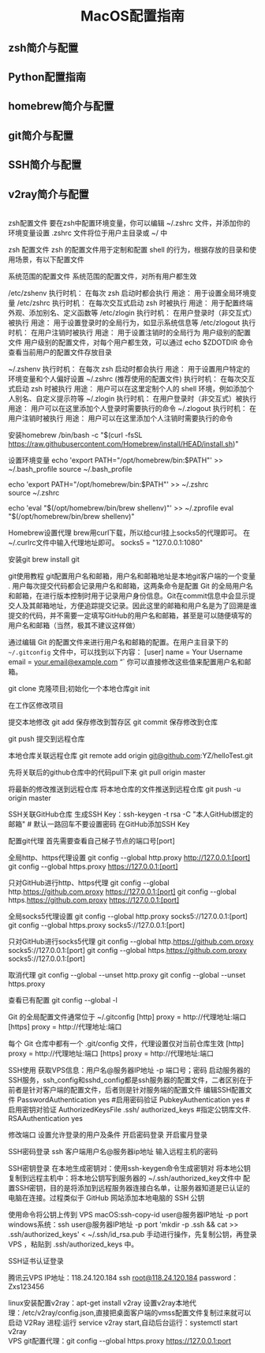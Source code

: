 # <center>MacOS配置指南</center>
## zsh简介与配置
## Python配置指南
## homebrew简介与配置
## git简介与配置
## SSH简介与配置
## v2ray简介与配置
<br>
zsh配置文件
要在zsh中配置环境变量，你可以编辑 ~/.zshrc 文件，并添加你的环境变量设置
.zshrc 文件将位于用户主目录或 ~/ 中

zsh 配置文件
zsh 的配置文件用于定制和配置 shell 的行为，根据存放的目录和使用场景，有以下配置文件

系统范围的配置文件
系统范围的配置文件，对所有用户都生效

/etc/zshenv
执行时机： 在每次 zsh 启动时都会执行
用途： 用于设置全局环境变量
/etc/zshrc
执行时机： 在每次交互式启动 zsh 时被执行
用途： 用于配置终端外观、添加别名、定义函数等
/etc/zlogin
执行时机： 在用户登录时（非交互式）被执行
用途： 用于设置登录时的全局行为，如显示系统信息等
/etc/zlogout
执行时机： 在用户注销时被执行
用途： 用于设置注销时的全局行为
用户级别的配置文件
用户级别的配置文件，对每个用户都生效，可以通过 echo $ZDOTDIR 命令查看当前用户的配置文件存放目录

~/.zshenv
执行时机： 在每次 zsh 启动时都会执行
用途： 用于设置用户特定的环境变量和个人偏好设置
~/.zshrc (推荐使用的配置文件)
执行时机： 在每次交互式启动 zsh 时被执行
用途： 用户可以在这里定制个人的 shell 环境，例如添加个人别名、自定义提示符等
~/.zlogin
执行时机： 在用户登录时（非交互式）被执行
用途： 用户可以在这里添加个人登录时需要执行的命令
~/.zlogout
执行时机： 在用户注销时被执行
用途： 用户可以在这里添加个人注销时需要执行的命令









安装homebrew
/bin/bash -c "$(curl -fsSL https://raw.githubusercontent.com/Homebrew/install/HEAD/install.sh)"

设置环境变量
echo 'export PATH="/opt/homebrew/bin:$PATH"' >> ~/.bash_profile 
source ~/.bash_profile

echo 'export PATH="/opt/homebrew/bin:$PATH"' >> ~/.zshrc   
source ~/.zshrc

echo 'eval "$(/opt/homebrew/bin/brew shellenv)"' >> ~/.zprofile
eval "$(/opt/homebrew/bin/brew shellenv)"

Homebrew设置代理
brew用curl下载，所以给curl挂上socks5的代理即可。
在~/.curlrc文件中输入代理地址即可。
socks5 = "127.0.0.1:1080"



安装git
brew install git

git使用教程
git配置用户名和邮箱，用户名和邮箱地址是本地git客户端的一个变量 . 用户每次提交代码都会记录用户名和邮箱，这两条命令是配置 Git 的全局用户名和邮箱，在进行版本控制时用于记录用户身份信息。Git在commit信息中会显示提交人及其邮箱地址，方便追踪提交记录。因此这里的邮箱和用户名是为了回溯是谁提交的代码，并不需要一定填写GitHub的用户名和邮箱，甚至是可以随便填写的用户名和邮箱（当然，极其不建议这样做）

通过编辑 Git 的配置文件来进行用户名和邮箱的配置。在用户主目录下的 `~/.gitconfig` 文件中，可以找到以下内容：
[user]
    name = Your Username
    email = your.email@example.com
“`
你可以直接修改这些值来配置用户名和邮箱。





git clone 克隆项目;初始化一个本地仓库git init


在工作区修改项目

提交本地修改
git add 保存修改到暂存区
git commit 保存修改到仓库



git push 提交到远程仓库





本地仓库关联远程仓库
git remote add origin git@github.com:YZ/helloTest.git


先将关联后的github仓库中的代码pull下来
git pull origin master

将最新的修改推送到远程仓库 将本地仓库的文件推送到远程仓库
git push -u origin master


SSH关联GitHub仓库
生成SSH Key：ssh-keygen -t rsa -C "本人GitHub绑定的邮箱" # 默认一路回车不要设置密码
在GitHub添加SSH Key



















配置git代理
首先需要查看自己梯子节点的端口号[port]

全局http、https代理设置
git config --global http.proxy http://127.0.0.1:[port]
git config --global https.proxy https://127.0.0.1:[port]

只对GitHub进行http、https代理
git config --global http.https://github.com.proxy https://127.0.0.1:[port]
git config --global https.https://github.com.proxy https://127.0.0.1:[port]



全局socks5代理设置
git config --global http.proxy socks5://127.0.0.1:[port]
git config --global https.proxy socks5://127.0.0.1:[port]

只对GitHub进行socks5代理
git config --global http.https://github.com.proxy socks5://127.0.0.1:[port]
git config --global https.https://github.com.proxy socks5://127.0.0.1:[port]

取消代理
git config --global --unset http.proxy
git config --global --unset https.proxy

查看已有配置
git config --global -l




Git 的全局配置文件通常位于 ~/.gitconfig
[http]
    proxy = http://代理地址:端口
[https]
    proxy = http://代理地址:端口


每个 Git 仓库中都有一个 .git/config 文件，代理设置仅对当前仓库生效
[http]
 proxy = http://代理地址:端口
[https]
 proxy = http://代理地址:端口









SSH使用
获取VPS信息：用户名@服务器IP地址 -p 端口号；密码
启动服务器的SSH服务，ssh_config和sshd_config都是ssh服务器的配置文件，二者区别在于前者是针对客户端的配置文件，后者则是针对服务端的配置文件
编辑SSH配置文件
PasswordAuthentication yes                         #启用密码验证
PubkeyAuthentication yes                           #启用密钥对验证
AuthorizedKeysFile  .ssh/ authorized_keys         #指定公钥库文件.
RSAAuthentication yes


修改端口
设置允许登录的用户及条件
开启密码登录
开启蜜月登录








SSH密码登录
ssh 客户端用户名@服务器ip地址
输入远程主机的密码



SSH密钥登录
在本地生成密钥对：使用ssh-keygen命令生成密钥对
将本地公钥复制到远程主机中：将本地公钥写到服务器的 ~/.ssh/authorized_key文件中
配置SSH密钥，目的是将添加到远程服务器连接白名单，让服务器知道是已认证的电脑在连接。过程类似于 GitHub 网站添加本地电脑的 SSH 公钥

使用命令将公钥上传到 VPS
macOS:ssh-copy-id user@服务器IP地址 -p port
windows系统：ssh user@服务器IP地址 -p port 'mkdir -p .ssh && cat >> .ssh/authorized_keys' < ~/.ssh/id_rsa.pub
手动进行操作，先复制公钥，再登录 VPS ，粘贴到 .ssh/authorized_keys 中。

SSH证书认证登录



腾讯云VPS IP地址：118.24.120.184
ssh root@118.24.120.184
password：Zxs123456



linux安装配置v2ray：apt-get install v2ray
设置v2ray本地代理：/etc/v2ray/config.json,直接把桌面客户端的vmss配置文件复制过来就可以
启动 V2Ray 进程:运行 service v2ray start,自动后台运行：systemctl start v2ray  
VPS git配置代理：git config --global https.proxy https://127.0.0.1:port
